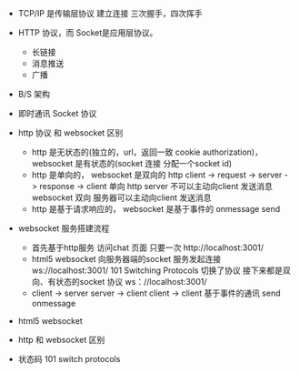 - TCP/IP 是传输层协议
  建立连接 三次握手，四次挥手
- HTTP 协议，而 Socket是应用层协议。
  - 长链接
  - 消息推送
  - 广播
- B/S 架构
- 即时通讯  Socket 协议

- http 协议 和 websocket 区别
  - http 是无状态的(独立的，url，返回一致 cookie authorization)， websocket 是有状态的(socket 连接 分配一个socket id)
  - http 是单向的， websocket 是双向的
    http client -> request -> server -> response -> client 单向
    http server 不可以主动向client 发送消息
    websocket  双向 服务器可以主动向client 发送消息
  - http 是基于请求响应的， websocket 是基于事件的
    onmessage
    send 
- websocket 服务搭建流程
  - 首先基于http服务 访问chat 页面
    只要一次
    http://localhost:3001/
  - html5 websocket 向服务器端的socket 服务发起连接
    ws://localhost:3001/
    101 Switching Protocols 切换了协议
    接下来都是双向、有状态的socket 协议
    ws：//localhost:3001/
  - client -> server
    server -> client
    client -> client
    基于事件的通讯
    send  onmessage

- html5 websocket
- http 和 websocket 区别
- 状态码 101 switch protocols